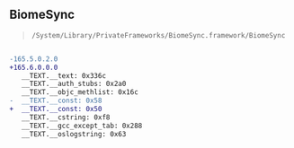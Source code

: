 ## BiomeSync

> `/System/Library/PrivateFrameworks/BiomeSync.framework/BiomeSync`

```diff

-165.5.0.2.0
+165.6.0.0.0
   __TEXT.__text: 0x336c
   __TEXT.__auth_stubs: 0x2a0
   __TEXT.__objc_methlist: 0x16c
-  __TEXT.__const: 0x58
+  __TEXT.__const: 0x50
   __TEXT.__cstring: 0xf8
   __TEXT.__gcc_except_tab: 0x288
   __TEXT.__oslogstring: 0x63

```
